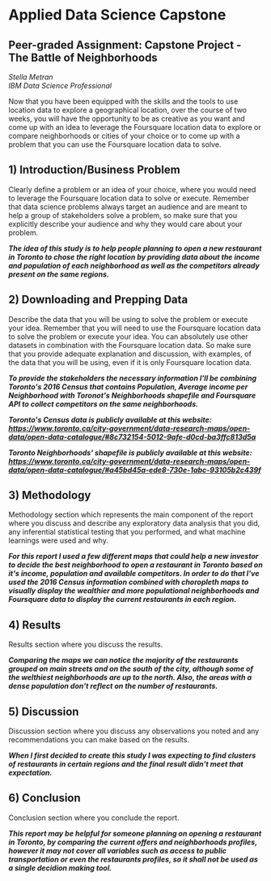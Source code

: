 # Applied Data Science Capstone

## Peer-graded Assignment: Capstone Project - The Battle of Neighborhoods


_Stella Metran_  
_IBM Data Science Professional_
 

Now that you have been equipped with the skills and the tools to use location data to explore a geographical location, 
over the course of two weeks, you will have the opportunity to be as creative as you want and come up with an idea to 
leverage the Foursquare location data to explore or compare neighborhoods or cities of your choice or to come up with a 
problem that you can use the Foursquare location data to solve.


## 1) Introduction/Business Problem

Clearly define a problem or an idea of your choice, where you would need to leverage the Foursquare location data to 
solve or execute. Remember that data science problems always target an audience and are meant to help a group of 
stakeholders solve a problem, so make sure that you explicitly describe your audience and why they would care about 
your problem.

**_The idea of this study is to help people planning to open a new restaurant in Toronto to chose the right location 
by providing data about the income and population of each neighborhood as well as the competitors already present on 
the same regions._**

## 2) Downloading and Prepping Data

Describe the data that you will be using to solve the problem or execute your idea. Remember that you will need to use 
the Foursquare location data to solve the problem or execute your idea. You can absolutely use other datasets in 
combination with the Foursquare location data. So make sure that you provide adequate explanation and discussion, 
with examples, of the data that you will be using, even if it is only Foursquare location data.

**_To provide the stakeholders the necessary information I'll be combining Toronto's 2016 Census that contains Population, 
Average income per Neighborhood with Toronot's Neighborhoods shapefile and Foursquare API to collect competitors on the 
same neighborhoods._**

**_Toronto's Census data is publicly available at this website: 
https://www.toronto.ca/city-government/data-research-maps/open-data/open-data-catalogue/#8c732154-5012-9afe-d0cd-ba3ffc813d5a_**

**_Toronto Neighborhoods' shapefile is publicly available at this website: 
https://www.toronto.ca/city-government/data-research-maps/open-data/open-data-catalogue/#a45bd45a-ede8-730e-1abc-93105b2c439f_**



## 3) Methodology

Methodology section which represents the main component of the report where you discuss and describe any exploratory data analysis
that you did, any inferential statistical testing that you performed, and what machine learnings were used and why.

**_For this report I used a few different maps that could help a new investor to decide the best neighborhood to open a restaurant 
in Toronto based on it's income, population and available competitors. In order to do that I've used the 2016 Census information 
combined with choropleth maps to visually display the wealthier and more populational neighborhoods and Foursquare data to display 
the current restaurants in each region._**


## 4) Results

Results section where you discuss the results.

**_Comparing the maps we can notice the majority of the restaurants grouped on main streets and on the south of the city, although 
some of the welthiest neighborhoods are up to the north. Also, the areas with a dense population don't reflect on the number of 
restaurants._**


## 5) Discussion

Discussion section where you discuss any observations you noted and any recommendations you can make based on the results.

**_When I first decided to create this study I was expecting to find clusters of restaurants in certain regions and the final result 
didn't meet that expectation._**


## 6) Conclusion

Conclusion section where you conclude the report.

**_This report may be helpful for someone planning on opening a restaurant in Toronto, by comparing the current offers and 
neighborhoods profiles, however it may not cover all variables such as access to public transportation or even the restaurants 
profiles, so it shall not be used as a single decidion making tool._**

